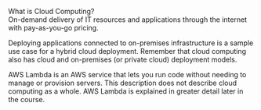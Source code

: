 What is Cloud Computing?  
On-demand delivery of IT resources and applications through the internet with pay-as-you-go pricing.

Deploying applications connected to on-premises infrastructure is a sample use case for a hybrid cloud deployment. Remember that cloud computing also has cloud and on-premises (or private cloud) deployment models.  

AWS Lambda is an AWS service that lets you run code without needing to manage or provision servers. This description does not describe cloud computing as a whole. AWS Lambda is explained in greater detail later in the course.  
